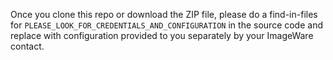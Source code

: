 Once you clone this repo or download the ZIP file, please do a find-in-files for ```PLEASE_LOOK_FOR_CREDENTIALS_AND_CONFIGURATION``` in the source code and replace with configuration provided to you separately by your ImageWare contact.
